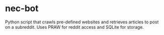 # nec-bot
Python script that crawls pre-defined websites and retrieves articles to post on a subreddit. Uses PRAW for reddit access and SQLite for storage.
